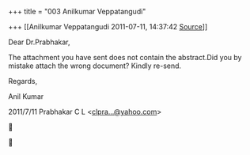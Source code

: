 +++
title = "003 Anilkumar Veppatangudi"

+++
[[Anilkumar Veppatangudi	2011-07-11, 14:37:42 [Source](https://groups.google.com/g/bvparishat/c/QHTsfqsX8bQ)]]



Dear Dr.Prabhakar,

The attachment you have sent does not contain the abstract.Did you by mistake attach the wrong document? Kindly re-send.

Regards,

Anil Kumar  
  

2011/7/11 Prabhakar C L \<[clpra...@yahoo.com]()\>





